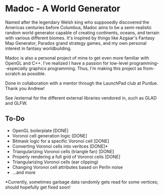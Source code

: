 # Madoc - A World Generator
Named after the legendary Welsh king who supposedly discovered the Americas centuries before Columbus, Madoc aims to be a semi-realistic random world generator capable of creating continents, oceans, and terrain with various different biomes. It's inspired by things like Azgaar's Fantasy Map Generator, Paradox grand strategy games, and my own personal interest in fantasy worldbuilding.

Madoc is also a personal project of mine to get even more familiar with OpenGL and C++. I've realized I have a passion for low-level programming--especially graphics programming. Thus, I'm making this project as from-scratch as possible.

Done in collaboration with a mentor through the LaunchPad club at Purdue. Thank you Andrew!

See /external for the different external libraries vendored in, such as GLAD and GLFW.
## To-Do
- OpenGL boilerplate [DONE]
- Voronoi cell generation logic [DONE]
- Bitmask logic for a specific Voronoi cell [DONE]
- Converting Voronoi cells into veritces [DONE]*
- Triangularizing Voronoi cells (triangle fan) [DONE]
- Properly rendering a full grid of Voronoi cells [DONE]
- Triangularizing Voronoi cells (ear clipping)
- Changing Voronoi cell attributes based on Perlin noise
- ...and more

*Currently, sometimes garbage data randomly gets read for some vertices; should hopefully get fixed soon!
